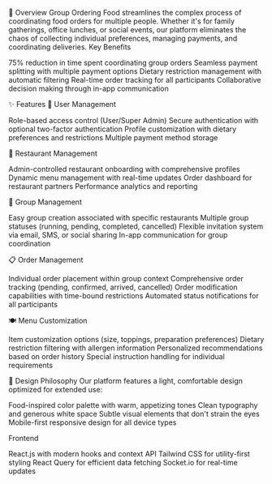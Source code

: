 🚀 Overview
Group Ordering Food streamlines the complex process of coordinating food orders for multiple people. Whether it's for family gatherings, office lunches, or social events, our platform eliminates the chaos of collecting individual preferences, managing payments, and coordinating deliveries.
Key Benefits

75% reduction in time spent coordinating group orders
Seamless payment splitting with multiple payment options
Dietary restriction management with automatic filtering
Real-time order tracking for all participants
Collaborative decision making through in-app communication

✨ Features
🔐 User Management

Role-based access control (User/Super Admin)
Secure authentication with optional two-factor authentication
Profile customization with dietary preferences and restrictions
Multiple payment method storage

🏪 Restaurant Management

Admin-controlled restaurant onboarding with comprehensive profiles
Dynamic menu management with real-time updates
Order dashboard for restaurant partners
Performance analytics and reporting

👥 Group Management

Easy group creation associated with specific restaurants
Multiple group statuses (running, pending, completed, cancelled)
Flexible invitation system via email, SMS, or social sharing
In-app communication for group coordination

📋 Order Management

Individual order placement within group context
Comprehensive order tracking (pending, confirmed, arrived, cancelled)
Order modification capabilities with time-bound restrictions
Automated status notifications for all participants

🍽️ Menu Customization

Item customization options (size, toppings, preparation preferences)
Dietary restriction filtering with allergen information
Personalized recommendations based on order history
Special instruction handling for individual requirements

🎨 Design Philosophy
Our platform features a light, comfortable design optimized for extended use:

Food-inspired color palette with warm, appetizing tones
Clean typography and generous white space
Subtle visual elements that don't strain the eyes
Mobile-first responsive design for all device types

Frontend

React.js with modern hooks and context API
Tailwind CSS for utility-first styling
React Query for efficient data fetching
Socket.io for real-time updates
